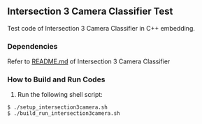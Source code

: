 ## Intersection 3 Camera Classifier Test

Test code of Intersection 3 Camera Classifier in C++ embedding.

### Dependencies

Refer to [README.md](https://github.com/deepguider/DeepGuider/blob/master/src/intersection3camera_cls/README.md) of Intersection 3 Camera Classifier

### How to Build and Run Codes

1. Run the following shell script:
```
$ ./setup_intersection3camera.sh
$ ./build_run_intersection3camera.sh
```
